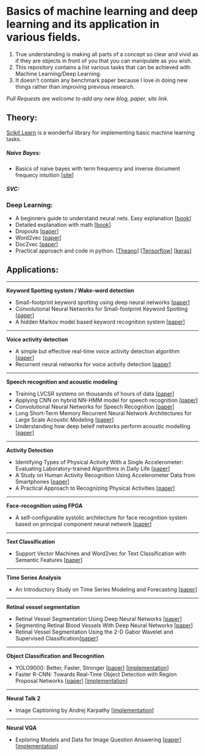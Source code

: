 # Basics of machine learning and deep learning and its application in various fields.

1. True understanding is making all parts of a concept so clear and vivid as if they are objects in front of you that you can manipulate as you wish.
2. This repository contains a list various tasks that can be achieved with Machine Learning/Deep Learning.
3. It doesn't contain any benchmark paper because I love in doing new things rather than improving previous research.

*Pull Requests are welcome to add any new blog, paper, site link.*

## Theory:
[Scikit Learn](http://scikit-learn.org/stable/) is a wonderful library for implementing basic machine learning tasks.

##### Naive Bayes:
* Basics of naive bayes with term frequency and inverse document frequecy intuition [[site](http://sebastianraschka.com/Articles/2014_naive_bayes_1.html)]

##### SVC:

### Deep Learning:
* A beginners guide to understand neural nets. Easy explanation [[book](http://neuralnetworksanddeeplearning.com)]
* Detailed explanation with math [[book](http://www.deeplearningbook.org)]
* Dropouts [[paper](https://www.cs.toronto.edu/~hinton/absps/JMLRdropout.pdf)]
* Word2vec [[paper](http://web2.cs.columbia.edu/~blei/seminar/2016_discrete_data/readings/MikolovSutskeverChenCorradoDean2013.pdf)]
* Doc2vec [[paper](https://cs.stanford.edu/~quocle/paragraph_vector.pdf)]
* Practical approach and code in python. [[Theano](http://deeplearning.net/tutorial/)] [[Tensorflow](tensorflow.org/tutorials/)] [[keras](https://github.com/fchollet/keras/)]

## Applications:
***
__Keyword Spotting system / Wake-word detection__
* Small-footprint keyword spotting using deep neural networks [[paper](http://static.googleusercontent.com/media/research.google.com/en//pubs/archive/42537.pdf)]
* Convolutional Neural Networks for Small-footprint Keyword Spotting [[paper](http://static.googleusercontent.com/media/research.google.com/en//pubs/archive/43969.pdf)]
* A hidden Markov model based keyword recognition system [[paper](http://ieeexplore.ieee.org/xpls/abs_all.jsp?arnumber=115555&tag=1)]
***
__Voice activity detection__
* A simple but effective real-time voice activity detection algorithm [[paper](http://www.eurasip.org/Proceedings/Eusipco/Eusipco2009/contents/papers/1569192958.pdf)]
* Recurrent neural networks for voice activity detection [[paper](http://static.googleusercontent.com/media/research.google.com/en//pubs/archive/41186.pdf)]
***
__Speech recognition and acoustic modeling__
* Training LVCSR systems on thousands of hours of data [[paper](http://svr-www.eng.cam.ac.uk/~ky219/papers/evermann-icassp05.pdf)]
* Applying CNN on hybrid NN-HMM model for speech recognition [[paper](http://www.cs.toronto.edu/~asamir/papers/icassp12_cnn.pdf)]
* Convolutional Neural Networks for Speech Recognition [[paper](https://www.microsoft.com/en-us/research/wp-content/uploads/2016/02/TASLP2339736-proof.pdf)]
* Long Short-Term Memory Recurrent Neural Network Architectures for Large Scale Acoustic Modeling [[paper](http://static.googleusercontent.com/media/research.google.com/en//pubs/archive/43905.pdf)]
* Understanding how deep beleif networks perform acoustic modelling [[paper](http://www.cs.toronto.edu/~asamir/papers/icassp12_dbn.pdf)]
***
__Activity Detection__
* Identifying Types of Physical Activity With a Single Accelerometer: Evaluating Laboratory-trained Algorithms in Daily Life [[paper](http://ieeexplore.ieee.org/document/5934365/)]
* A Study on Human Activity Recognition Using Accelerometer Data
from Smartphones [[paper](http://www.sciencedirect.com/science/article/pii/S1877050914008643)]
* A Practical Approach to Recognizing Physical Activities [[paper](https://www.cs.cornell.edu/~tanzeem/pubs/JonathanLester_EDAS-1568973904.pdf)]
***
__Face-recognition using FPGA__
* A self-configurable systolic architecture for face recognition system based on principal component neural network [[paper](http://ieeexplore.ieee.org/xpls/abs_all.jsp?arnumber=5739514)]
***
__Text Classification__
* Support Vector Machines and Word2vec for Text Classification with Semantic Features [[paper](http://ieeexplore.ieee.org/document/7259377/)]
***
__Time Series Analysis__
* An Introductory Study on Time Series Modeling and Forecasting [[paper](https://arxiv.org/abs/1302.6613)]
***
__Retinal vessel segmentation__
* Retinal Vessel Segmentation Using Deep Neural Networks [[paper](https://bib.irb.hr/datoteka/760800.clanak_review.pdf)]
* Segmenting Retinal Blood Vessels With Deep Neural Networks [[paper](http://ieeexplore.ieee.org/document/7440871/)]
* Retinal Vessel Segmentation Using the 2-D Gabor Wavelet and Supervised Classification[[paper](http://ieeexplore.ieee.org/document/1677727)]
***
__Object Classification and Recognition__
* YOLO9000: Better, Faster, Stronger [[paper](https://arxiv.org/abs/1612.08242)] [[implementation](https://pjreddie.com/darknet/yolo/)]
* Faster R-CNN: Towards Real-Time Object Detection with Region Proposal Networks [[paper](https://arxiv.org/abs/1506.01497)] [[implementation](https://github.com/ShaoqingRen/faster_rcnn)]

***
__Neural Talk 2__
* Image Captioning by Andrej Karpathy [[implementation](https://github.com/karpathy/neuraltalk2)]
***
__Neural VQA__
* Exploring Models and Data for Image Question Answering [[paper](https://arxiv.org/abs/1505.02074)] [[implementation](https://github.com/abhshkdz/neural-vqa)]
